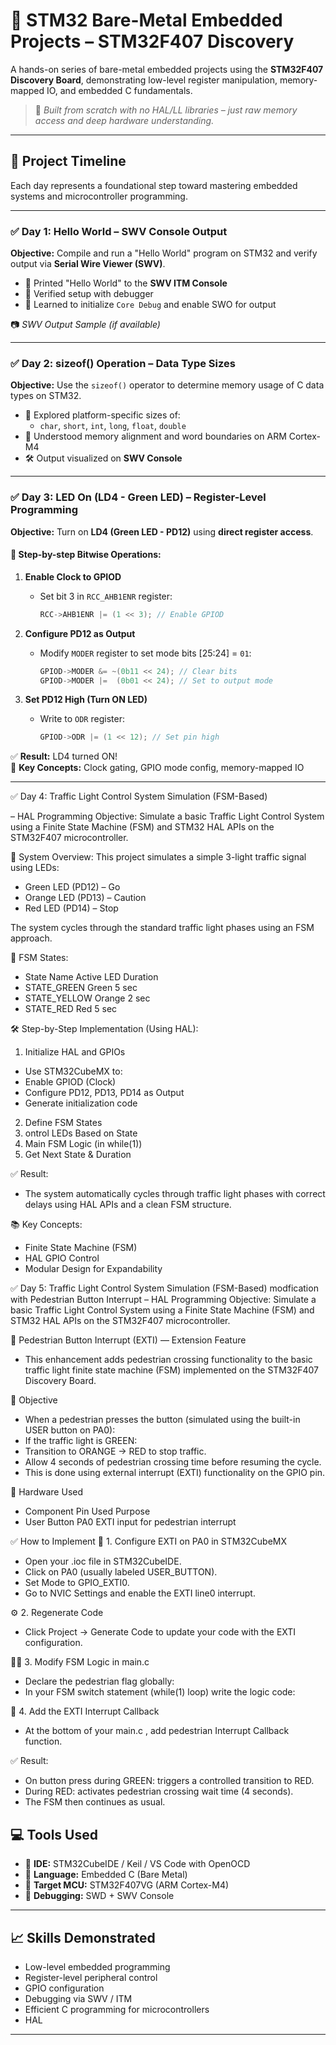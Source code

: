 # 🔧 STM32 Bare-Metal Embedded Projects – STM32F407 Discovery

A hands-on series of bare-metal embedded projects using the **STM32F407 Discovery Board**, demonstrating low-level register manipulation, memory-mapped IO, and embedded C fundamentals.

> 🚀 *Built from scratch with no HAL/LL libraries – just raw memory access and deep hardware understanding.*

---

## 📅 Project Timeline

Each day represents a foundational step toward mastering embedded systems and microcontroller programming.

---

### ✅ Day 1: Hello World – SWV Console Output

**Objective:** Compile and run a "Hello World" program on STM32 and verify output via **Serial Wire Viewer (SWV)**.

- 💬 Printed "Hello World" to the **SWV ITM Console**
- 🔧 Verified setup with debugger
- 🧠 Learned to initialize `Core Debug` and enable SWO for output

📷 *SWV Output Sample (if available)*

---

### ✅ Day 2: sizeof() Operation – Data Type Sizes

**Objective:** Use the `sizeof()` operator to determine memory usage of C data types on STM32.

- 🧪 Explored platform-specific sizes of:
  - `char`, `short`, `int`, `long`, `float`, `double`
- 🧠 Understood memory alignment and word boundaries on ARM Cortex-M4
- 🛠️ Output visualized on **SWV Console**

---

### ✅ Day 3: LED On (LD4 - Green LED) – Register-Level Programming

**Objective:** Turn on **LD4 (Green LED - PD12)** using **direct register access**.

#### 🔬 Step-by-step Bitwise Operations:

1. **Enable Clock to GPIOD**
   - Set bit 3 in `RCC_AHB1ENR` register:
     ```c
     RCC->AHB1ENR |= (1 << 3); // Enable GPIOD
     ```

2. **Configure PD12 as Output**
   - Modify `MODER` register to set mode bits [25:24] = `01`:
     ```c
     GPIOD->MODER &= ~(0b11 << 24); // Clear bits
     GPIOD->MODER |=  (0b01 << 24); // Set to output mode
     ```

3. **Set PD12 High (Turn ON LED)**
   - Write to `ODR` register:
     ```c
     GPIOD->ODR |= (1 << 12); // Set pin high
     ```

✅ **Result:** LD4 turned ON!  
🧠 **Key Concepts:** Clock gating, GPIO mode config, memory-mapped IO

---

✅ Day 4: Traffic Light Control System Simulation (FSM-Based) 

– HAL Programming
Objective: Simulate a basic Traffic Light Control System using a Finite State Machine (FSM) and STM32 HAL APIs on the STM32F407 microcontroller.

🚦 System Overview:
This project simulates a simple 3-light traffic signal using LEDs:
- Green LED (PD12) – Go
- Orange LED (PD13) – Caution
- Red LED (PD14) – Stop

The system cycles through the standard traffic light phases using an FSM approach.

🧠 FSM States:
- State Name	Active LED	Duration
- STATE_GREEN	Green	5 sec
- STATE_YELLOW	Orange	2 sec
- STATE_RED	Red	5 sec

🛠️ Step-by-Step Implementation (Using HAL):
1. Initialize HAL and GPIOs
- Use STM32CubeMX to:
- Enable GPIOD (Clock)
- Configure PD12, PD13, PD14 as Output
- Generate initialization code

2. Define FSM States
3. ontrol LEDs Based on State
4. Main FSM Logic (in while(1))
5. Get Next State & Duration

✅ Result:
- The system automatically cycles through traffic light phases with correct delays using HAL APIs and a clean FSM structure.

📚 Key Concepts:
- Finite State Machine (FSM)
- HAL GPIO Control
- Modular Design for Expandability
  
✅ Day 5: Traffic Light Control System Simulation (FSM-Based) modfication with Pedestrian Button Interrupt – HAL Programming
Objective: Simulate a basic Traffic Light Control System using a Finite State Machine (FSM) and STM32 HAL APIs on the STM32F407 microcontroller.
  
🚦 Pedestrian Button Interrupt (EXTI) — Extension Feature
- This enhancement adds pedestrian crossing functionality to the basic traffic light finite state machine (FSM) implemented on the STM32F407 Discovery Board.

🧠 Objective
- When a pedestrian presses the button (simulated using the built-in USER button on PA0):
- If the traffic light is GREEN:
- Transition to ORANGE → RED to stop traffic.
- Allow 4 seconds of pedestrian crossing time before resuming the cycle.
- This is done using external interrupt (EXTI) functionality on the GPIO pin.

🧰 Hardware Used
- Component	Pin Used	Purpose
- User Button	PA0	EXTI input for pedestrian interrupt

✅ How to Implement
🔧 1. Configure EXTI on PA0 in STM32CubeMX
- Open your .ioc file in STM32CubeIDE.
- Click on PA0 (usually labeled USER_BUTTON).
- Set Mode to GPIO_EXTI0.
- Go to NVIC Settings and enable the EXTI line0 interrupt.

⚙️ 2. Regenerate Code
- Click Project -> Generate Code to update your code with the EXTI configuration.

🧑‍💻 3. Modify FSM Logic in main.c
- Declare the pedestrian flag globally:
- In your FSM switch statement (while(1) loop) write the logic code:

📲 4. Add the EXTI Interrupt Callback
- At the bottom of your main.c , add pedestrian Interrupt Callback function.

✅ Result:
- On button press during GREEN: triggers a controlled transition to RED.
- During RED: activates pedestrian crossing wait time (4 seconds).
- The FSM then continues as usual.

## 💻 Tools Used

- 🔧 **IDE:** STM32CubeIDE / Keil / VS Code with OpenOCD
- 🧠 **Language:** Embedded C (Bare Metal)
- 🧲 **Target MCU:** STM32F407VG (ARM Cortex-M4)
- 🐞 **Debugging:** SWD + SWV Console

---

## 📈 Skills Demonstrated

- Low-level embedded programming
- Register-level peripheral control
- GPIO configuration
- Debugging via SWV / ITM
- Efficient C programming for microcontrollers
- HAL

---
